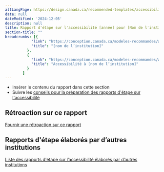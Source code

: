 ```yaml
---
altLangPage: https://design.canada.ca/recommended-templates/accessibility/progress-report.html
date: null
dateModified: '2024-12-05'
description: null
title: Rapport d'étape sur l'accessibilité [année] pour [Nom de l'institution]
section-title: ""
breadcrumbs: [{
            "link": "https://conception.canada.ca/modeles-recommandes/accessibilite/rapport-etape.html#",
            "title": "[nom de l’institution]"
          },
          {
            "link": "https://conception.canada.ca/modeles-recommandes/accessibilite/accessibilite.html",
            "title": "Accessibilité à [nom de l’institution]"
          }
        ]
---
```


<ul>
  <li>Insérer le contenu du rapport dans cette section</li>
  <li>Suivre les <a href="https://www.canada.ca/fr/emploi-developpement-social/programmes/directives-reglements-canadien-accessibilite/rapports-etape/preparez.html">conseils pour la préparation des rapports d'étape sur l'accessibilité</a></li>
</ul>
<h2>Rétroaction sur ce rapport</h2>
<p><a href="formulaire-retroaction.html">Fournir une rétroaction sur ce rapport</a></p>
<h2>Rapports d'étape élaborés par d’autres institutions</h2>
<p><a href="https://rechercher.ouvert.canada.ca/donneesouvertes/?collection=accessibiliy_plans&amp;page=1&amp;sort=metadata_modified+desc">Liste des rapports d'étape sur l’accessibilité élaborés par d’autres institutions</a></p>

